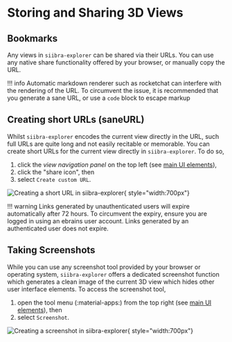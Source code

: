 # Storing and Sharing 3D Views

## Bookmarks

Any views in `siibra-explorer` can be shared via their URLs. You can use any native share functionality offered by your browser, or manually copy the URL.

!!! info
    Automatic markdown renderer such as rocketchat can interfere with the rendering of the URL. To circumvent the issue, it is recommended that you generate a sane URL, or use a `code` block to escape markup

## Creating short URLs (saneURL)

Whilst `siibra-explorer` encodes the current view directly in the URL, such full URLs are quite long and not easily recitable or memorable. You can create short URLs for the current view directly in `siibra-explorer`. To do so,

1. click the *view navigation panel* on the top left (see [main UI elements](../ui/main_elements.md#-and-plugins)), 
2. click the "share icon", then 
3. select `Create custom URL`.

![Creating a short URL in siibra-explorer](https://data-proxy.ebrains.eu/api/v1/buckets/reference-atlas-data/static/siibra-explorer-saneurls.png){ style="width:700px"}

!!! warning
    Links generated by unauthenticated users will expire automatically after 72 hours. To circumvent the expiry, ensure you are logged in using an ebrains user account. Links generated by an authenticated user does not expire.

## Taking Screenshots

While you can use any screenshot tool provided by your browser or operating system, `siibra-explorer` offers a dedicated screenshot function which generates a clean image of the current 3D view which hides other user interface elements. To access the screenshot tool, 

1. open the tool menu (:material-apps:) from the top right (see [main UI elements](../ui/main_elements.md#tools-and-plugins)), then 
2. select `Screenshot`.

![Creating a screenshot in siibra-explorer](https://data-proxy.ebrains.eu/api/v1/buckets/reference-atlas-data/static/siibra-explorer-screenshots.png){ style="width:700px"}
